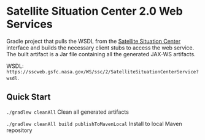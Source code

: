 # Satellite Situation Center 2.0 Web Services
Gradle project that pulls the WSDL from the [Satellite Situation Center](https://sscweb.gsfc.nasa.gov/WebServices/) interface and builds the necessary client stubs to access the web service. The built artifact is a Jar file containing all the generated JAX-WS artifacts.

WSDL: `https://sscweb.gsfc.nasa.gov/WS/ssc/2/SatelliteSituationCenterService?wsdl`.

## Quick Start

`./gradlew cleanAll` Clean all generated artifacts

`./gradlew cleanAll build publishToMavenLocal` Install to local Maven repository
